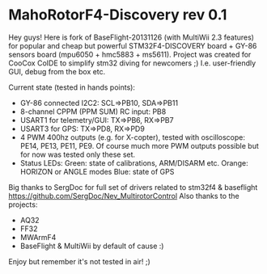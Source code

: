 MahoRotorF4-Discovery rev 0.1 
=======
Hey guys! Here is fork of BaseFlight-20131126 (with MultiWii 2.3 features) for popular and cheap but powerful STM32F4-DISCOVERY board + GY-86 sensors board (mpu6050 + hmc5883 + ms5611).
Project was created for CooCox CoIDE to simplify stm32 diving for newcomers ;) I.e. user-friendly GUI, debug from the box etc. 

Current state (tested in hands points):
 - GY-86 connected I2C2: SCL=>PB10, SDA=>PB11
 - 8-channel CPPM (PPM SUM) RC input: PB8
 - USART1 for telemetry/GUI: TX=>PB6, RX=>PB7
 - USART3 for GPS: TX=>PD8, RX=>PD9
 - 4 PWM 400hz outputs (e.g. for X-copter), tested with oscilloscope: PE14, PE13, PE11, PE9. Of course much more PWM outputs possible but for now was tested only these set.
 - Status LEDs:
   Green: state of calibrations, ARM/DISARM etc.
   Orange: HORIZON or ANGLE modes 
   Blue: state of GPS

Big thanks to SergDoc for full set of drivers related to stm32f4 & baseflight https://github.com/SergDoc/Nev_MultirotorControl
Also thanks to the projects:
- AQ32
- FF32
- MWArmF4
- BaseFlight & MultiWii by default of cause :)    
   
Enjoy but remember it's not tested in air! ;)

     
  
 



 